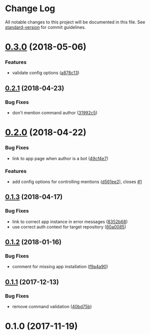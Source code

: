 # Change Log

All notable changes to this project will be documented in this file. See [standard-version](https://github.com/conventional-changelog/standard-version) for commit guidelines.

<a name="0.3.0"></a>
# [0.3.0](https://github.com/dessant/move-issues/compare/v0.2.1...v0.3.0) (2018-05-06)


### Features

* validate config options ([a878c13](https://github.com/dessant/move-issues/commit/a878c13))



<a name="0.2.1"></a>
## [0.2.1](https://github.com/dessant/move-issues/compare/v0.2.0...v0.2.1) (2018-04-23)


### Bug Fixes

* don't mention command author ([31992c5](https://github.com/dessant/move-issues/commit/31992c5))



<a name="0.2.0"></a>
# [0.2.0](https://github.com/dessant/move-issues/compare/v0.1.3...v0.2.0) (2018-04-22)


### Bug Fixes

* link to app page when author is a bot ([49cf4e7](https://github.com/dessant/move-issues/commit/49cf4e7))


### Features

* add config options for controlling mentions ([d561ee2](https://github.com/dessant/move-issues/commit/d561ee2)), closes [#1](https://github.com/dessant/move-issues/issues/1)



<a name="0.1.3"></a>
## [0.1.3](https://github.com/dessant/move-issues/compare/v0.1.2...v0.1.3) (2018-04-17)


### Bug Fixes

* link to correct app instance in error messages ([8352b68](https://github.com/dessant/move-issues/commit/8352b68))
* use correct auth context for target repository ([60a0085](https://github.com/dessant/move-issues/commit/60a0085))



<a name="0.1.2"></a>
## [0.1.2](https://github.com/dessant/move-issues/compare/v0.1.1...v0.1.2) (2018-01-16)


### Bug Fixes

* comment for missing app installation ([f9a4a90](https://github.com/dessant/move-issues/commit/f9a4a90))



<a name="0.1.1"></a>
## [0.1.1](https://github.com/dessant/move-issues/compare/v0.1.0...v0.1.1) (2017-12-13)


### Bug Fixes

* remove command validation ([40bd75b](https://github.com/dessant/move-issues/commit/40bd75b))



<a name="0.1.0"></a>
# 0.1.0 (2017-11-19)
